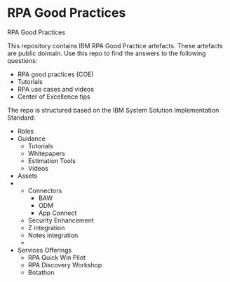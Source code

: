 # RPA Good Practices
RPA Good Practices

This repository contains IBM RPA Good Practice artefacts.  These artefacts are public doimain. 
Use this repo to find the answers to the following questions:

- RPA good practices (COE)
- Tutorials
- RPA use cases and videos
- Center of Excellence tips

The repo is structured based on the IBM System Solution Implementation Standard:

  - Roles
  - Guidance
     - Tutorials
     - Whitepapers
     - Estimation Tools
     - Videos
  - Assets
  -    - Connectors
          - BAW 
          - ODM
          - App Connect
       - Security Enhancement
       - Z integration
       - Notes integration
       - 
  - Services Offerings
     - RPA Quick Win Pilot
     - RPA Discovery Workshop
     - Botathon


